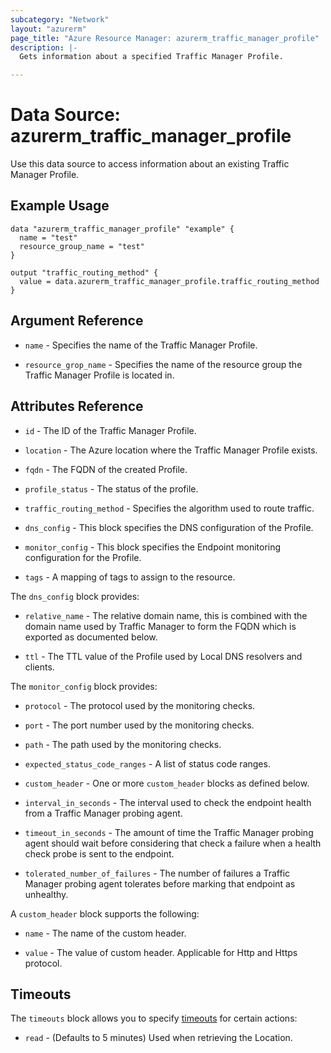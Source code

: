 ```yaml
---
subcategory: "Network"
layout: "azurerm"
page_title: "Azure Resource Manager: azurerm_traffic_manager_profile"
description: |-
  Gets information about a specified Traffic Manager Profile.

---
```


# Data Source: azurerm_traffic_manager_profile

Use this data source to access information about an existing Traffic Manager Profile.

## Example Usage

```hcl
data "azurerm_traffic_manager_profile" "example" {
  name = "test"
  resource_group_name = "test"
}

output "traffic_routing_method" {
  value = data.azurerm_traffic_manager_profile.traffic_routing_method
}
```

## Argument Reference

* `name` - Specifies the name of the Traffic Manager Profile.

* `resource_grop_name` - Specifies the name of the resource group the Traffic Manager Profile is located in.

## Attributes Reference

* `id` - The ID of the Traffic Manager Profile.

* `location` - The Azure location where the Traffic Manager Profile exists.

* `fqdn` - The FQDN of the created Profile.

* `profile_status` - The status of the profile.

* `traffic_routing_method` - Specifies the algorithm used to route traffic.

* `dns_config` - This block specifies the DNS configuration of the Profile.

* `monitor_config` - This block specifies the Endpoint monitoring configuration for the Profile.

* `tags` - A mapping of tags to assign to the resource.

The `dns_config` block provides:

* `relative_name` - The relative domain name, this is combined with the domain name used by Traffic Manager to form the FQDN which is exported as documented below.

* `ttl` - The TTL value of the Profile used by Local DNS resolvers and clients.

The `monitor_config` block provides:

* `protocol` - The protocol used by the monitoring checks.

* `port` - The port number used by the monitoring checks.

* `path` - The path used by the monitoring checks.

* `expected_status_code_ranges` - A list of status code ranges.

* `custom_header` - One or more `custom_header` blocks as defined below.

* `interval_in_seconds` - The interval used to check the endpoint health from a Traffic Manager probing agent.

* `timeout_in_seconds` - The amount of time the Traffic Manager probing agent should wait before considering that check a failure when a health check probe is sent to the endpoint.

* `tolerated_number_of_failures` - The number of failures a Traffic Manager probing agent tolerates before marking that endpoint as unhealthy.

A `custom_header` block supports the following:

* `name` - The name of the custom header.

* `value` - The value of custom header. Applicable for Http and Https protocol.

## Timeouts

The `timeouts` block allows you to specify [timeouts](https://www.terraform.io/docs/configuration/resources.html#timeouts) for certain actions:

* `read` - (Defaults to 5 minutes) Used when retrieving the Location.
